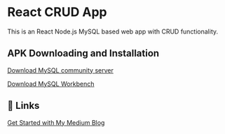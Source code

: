 
# React CRUD App

This is an React Node.js MySQL based web app with CRUD functionality.





## APK Downloading and Installation

[Download MySQL community server](https://dev.mysql.com/downloads/mysql/)

[Download MySQL Workbench](https://dev.mysql.com/downloads/workbench/)
## 🔗 Links
[Get Started with My Medium Blog](https://medium.com/@vishnukvka/crud-app-using-react-and-mysql-ddf19f032b40)



